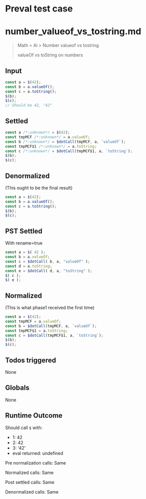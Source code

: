 # Preval test case

# number_valueof_vs_tostring.md

> Math > Ai > Number valueof vs tostring
>
> valueOf vs toString on numbers

## Input

`````js filename=intro
const a = $(42);
const b = a.valueOf();
const c = a.toString();
$(b);
$(c);
// Should be 42, "42"
`````


## Settled


`````js filename=intro
const a /*:unknown*/ = $(42);
const tmpMCF /*:unknown*/ = a.valueOf;
const b /*:unknown*/ = $dotCall(tmpMCF, a, `valueOf`);
const tmpMCF$1 /*:unknown*/ = a.toString;
const c /*:unknown*/ = $dotCall(tmpMCF$1, a, `toString`);
$(b);
$(c);
`````


## Denormalized
(This ought to be the final result)

`````js filename=intro
const a = $(42);
const b = a.valueOf();
const c = a.toString();
$(b);
$(c);
`````


## PST Settled
With rename=true

`````js filename=intro
const a = $( 42 );
const b = a.valueOf;
const c = $dotCall( b, a, "valueOf" );
const d = a.toString;
const e = $dotCall( d, a, "toString" );
$( c );
$( e );
`````


## Normalized
(This is what phase1 received the first time)

`````js filename=intro
const a = $(42);
const tmpMCF = a.valueOf;
const b = $dotCall(tmpMCF, a, `valueOf`);
const tmpMCF$1 = a.toString;
const c = $dotCall(tmpMCF$1, a, `toString`);
$(b);
$(c);
`````


## Todos triggered


None


## Globals


None


## Runtime Outcome


Should call `$` with:
 - 1: 42
 - 2: 42
 - 3: '42'
 - eval returned: undefined

Pre normalization calls: Same

Normalized calls: Same

Post settled calls: Same

Denormalized calls: Same
